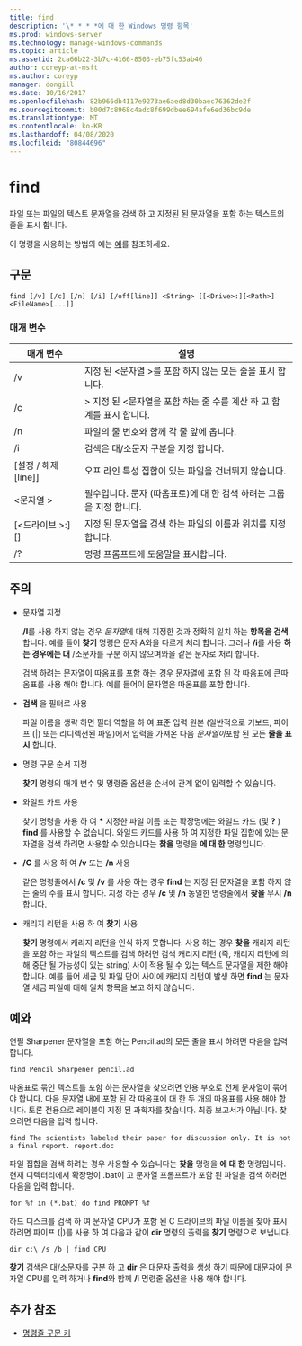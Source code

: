 ```yaml
---
title: find
description: '\* * * *에 대 한 Windows 명령 항목'
ms.prod: windows-server
ms.technology: manage-windows-commands
ms.topic: article
ms.assetid: 2ca66b22-3b7c-4166-8503-eb75fc53ab46
author: coreyp-at-msft
ms.author: coreyp
manager: dongill
ms.date: 10/16/2017
ms.openlocfilehash: 82b966db4117e9273ae6aed8d30baec76362de2f
ms.sourcegitcommit: b00d7c8968c4adc8f699dbee694afe6ed36bc9de
ms.translationtype: MT
ms.contentlocale: ko-KR
ms.lasthandoff: 04/08/2020
ms.locfileid: "80844696"
---
```

# <a name="find"></a>find



파일 또는 파일의 텍스트 문자열을 검색 하 고 지정된 된 문자열을 포함 하는 텍스트의 줄을 표시 합니다.

이 명령을 사용하는 방법의 예는 [예](#BKMK_examples)를 참조하세요.

## <a name="syntax"></a>구문

```
find [/v] [/c] [/n] [/i] [/off[line]] <String> [[<Drive>:][<Path>]<FileName>[...]]
```

### <a name="parameters"></a>매개 변수

|           매개 변수           |                                              설명                                               |
|-------------------------------|--------------------------------------------------------------------------------------------------------|
|              /v               |                    지정 된 \<문자열 >를 포함 하지 않는 모든 줄을 표시 합니다.                     |
|              /c               |              > 지정 된 \<문자열을 포함 하는 줄 수를 계산 하 고 합계를 표시 합니다.              |
|              /n               |                            파일의 줄 번호와 함께 각 줄 앞에 옵니다.                             |
|              /i               |                            검색은 대/소문자 구분을 지정 합니다.                            |
|         [설정 / 해제 [line]]          |                        오프 라인 특성 집합이 있는 파일을 건너뛰지 않습니다.                        |
|          \<문자열 >          | 필수입니다. 문자 (따옴표로)에 대 한 검색 하려는 그룹을 지정 합니다. |
| [\<드라이브 >:] [<Path>]<FileName> |        지정 된 문자열을 검색 하는 파일의 이름과 위치를 지정 합니다.        |
|              /?               |                                  명령 프롬프트에 도움말을 표시합니다.                                  |

## <a name="remarks"></a>주의

-   문자열 지정

    **/I**를 사용 하지 않는 경우 *문자열*에 대해 지정한 것과 정확히 일치 하는 **항목을 검색** 합니다. 예를 들어 **찾기** 명령은 문자 A와을 다르게 처리 합니다. 그러나 **/i**를 사용 **하는 경우에는 대** /소문자를 구분 하지 않으며와을 같은 문자로 처리 합니다.

    검색 하려는 문자열이 따옴표를 포함 하는 경우 문자열에 포함 된 각 따옴표에 큰따옴표를 사용 해야 합니다. 예를 들어이 문자열은 따옴표를 포함 합니다.
-   **검색** 을 필터로 사용

    파일 이름을 생략 하면 필터 역할을 하 여 표준 입력 원본 (일반적으로 키보드, 파이프 (|) 또는 리디렉션된 파일)에서 입력을 가져온 다음 *문자열이*포함 된 모든 **줄을 표시** 합니다.
-   명령 구문 순서 지정

    **찾기** 명령의 매개 변수 및 명령줄 옵션을 순서에 관계 없이 입력할 수 있습니다.
-   와일드 카드 사용

    찾기 명령을 사용 하 여 **&#42;** 지정한 파일 이름 또는 확장명에는 와일드 카드 (및 **?** ) **find** 를 사용할 수 없습니다. 와일드 카드를 사용 하 여 지정한 파일 집합에 있는 문자열을 검색 하려면 사용할 수 있습니다는 **찾을** 명령을 **에 대 한** 명령입니다.
-   **/C** 를 사용 하 여 **/v** 또는 **/n** 사용

    같은 명령줄에서 **/c** 및 **/v** 를 사용 하는 경우 **find** 는 지정 된 문자열을 포함 하지 않는 줄의 수를 표시 합니다. 지정 하는 경우 **/c** 및 **/n** 동일한 명령줄에서 **찾을** 무시 **/n**합니다.
-   캐리지 리턴을 사용 하 여 **찾기** 사용

    **찾기** 명령에서 캐리지 리턴을 인식 하지 못합니다. 사용 하는 경우 **찾을** 캐리지 리턴을 포함 하는 파일의 텍스트를 검색 하려면 검색 캐리지 리턴 (즉, 캐리지 리턴에 의해 중단 될 가능성이 있는 string) 사이 적용 될 수 있는 텍스트 문자열을 제한 해야 합니다. 예를 들어 세금 및 파일 단어 사이에 캐리지 리턴이 발생 하면 **find** 는 문자열 세금 파일에 대해 일치 항목을 보고 하지 않습니다.

## <a name="examples"></a><a name=BKMK_examples></a>예와

연필 Sharpener 문자열을 포함 하는 Pencil.ad의 모든 줄을 표시 하려면 다음을 입력 합니다.
```
find Pencil Sharpener pencil.ad
```
따옴표로 묶인 텍스트를 포함 하는 문자열을 찾으려면 인용 부호로 전체 문자열이 묶어야 합니다. 다음 문자열 내에 포함 된 각 따옴표에 대 한 두 개의 따옴표를 사용 해야 합니다. 토론 전용으로 레이블이 지정 된 과학자를 찾습니다. 최종 보고서가 아닙니다. 찾으려면 다음을 입력 합니다.
```
find The scientists labeled their paper for discussion only. It is not a final report. report.doc
```
파일 집합을 검색 하려는 경우 사용할 수 있습니다는 **찾을** 명령을 **에 대 한** 명령입니다. 현재 디렉터리에서 확장명이 .bat이 고 문자열 프롬프트가 포함 된 파일을 검색 하려면 다음을 입력 합니다.
```
for %f in (*.bat) do find PROMPT %f 
```
하드 디스크를 검색 하 여 문자열 CPU가 포함 된 C 드라이브의 파일 이름을 찾아 표시 하려면 파이프 (|)를 사용 하 여 다음과 같이 **dir** 명령의 출력을 **찾기** 명령으로 보냅니다.
```
dir c:\ /s /b | find CPU 
```
**찾기** 검색은 대/소문자를 구분 하 고 **dir** 은 대문자 출력을 생성 하기 때문에 대문자에 문자열 CPU를 입력 하거나 **find**와 함께 **/i** 명령줄 옵션을 사용 해야 합니다.

## <a name="additional-references"></a>추가 참조

- [명령줄 구문 키](command-line-syntax-key.md)